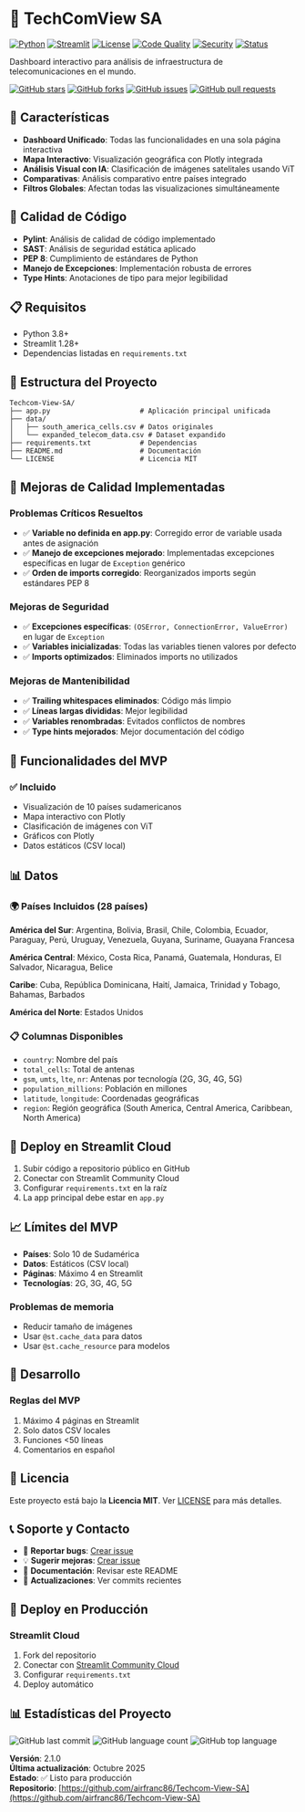 # 📡 TechComView SA

[![Python](https://img.shields.io/badge/Python-3.8+-blue.svg)](https://python.org)
[![Streamlit](https://img.shields.io/badge/Streamlit-1.28+-red.svg)](https://streamlit.io)
[![License](https://img.shields.io/badge/License-MIT-green.svg)](LICENSE)
[![Code Quality](https://img.shields.io/badge/Code%20Quality-Pylint%20Passed-brightgreen.svg)](https://pylint.org)
[![Security](https://img.shields.io/badge/Security-SAST%20Analyzed-orange.svg)](https://owasp.org)
[![Status](https://img.shields.io/badge/Status-Development-yellow.svg)](https://github.com/airfranc86/Techcom-View-SA)

Dashboard interactivo para análisis de infraestructura de telecomunicaciones en el mundo.

[![GitHub stars](https://img.shields.io/github/stars/airfranc86/Techcom-View-SA?style=social)](https://github.com/airfranc86/Techcom-View-SA)
[![GitHub forks](https://img.shields.io/github/forks/airfranc86/Techcom-View-SA?style=social)](https://github.com/airfranc86/Techcom-View-SA)
[![GitHub issues](https://img.shields.io/github/issues/airfranc86/Techcom-View-SA)](https://github.com/airfranc86/Techcom-View-SA/issues)
[![GitHub pull requests](https://img.shields.io/github/issues-pr/airfranc86/Techcom-View-SA)](https://github.com/airfranc86/Techcom-View-SA/pulls)

## 🚀 Características

- **Dashboard Unificado**: Todas las funcionalidades en una sola página interactiva
- **Mapa Interactivo**: Visualización geográfica con Plotly integrada
- **Análisis Visual con IA**: Clasificación de imágenes satelitales usando ViT
- **Comparativas**: Análisis comparativo entre países integrado
- **Filtros Globales**: Afectan todas las visualizaciones simultáneamente

## 🔧 Calidad de Código

- **Pylint**: Análisis de calidad de código implementado
- **SAST**: Análisis de seguridad estática aplicado
- **PEP 8**: Cumplimiento de estándares de Python
- **Manejo de Excepciones**: Implementación robusta de errores
- **Type Hints**: Anotaciones de tipo para mejor legibilidad

## 📋 Requisitos

- Python 3.8+
- Streamlit 1.28+
- Dependencias listadas en `requirements.txt`

## 📁 Estructura del Proyecto

```
Techcom-View-SA/
├── app.py                      # Aplicación principal unificada
├── data/
│   ├── south_america_cells.csv # Datos originales
│   └── expanded_telecom_data.csv # Dataset expandido
├── requirements.txt            # Dependencias
├── README.md                   # Documentación
└── LICENSE                     # Licencia MIT
```


## 🔧 Mejoras de Calidad Implementadas

### Problemas Críticos Resueltos
- ✅ **Variable no definida en app.py**: Corregido error de variable usada antes de asignación
- ✅ **Manejo de excepciones mejorado**: Implementadas excepciones específicas en lugar de `Exception` genérico
- ✅ **Orden de imports corregido**: Reorganizados imports según estándares PEP 8

### Mejoras de Seguridad
- ✅ **Excepciones específicas**: `(OSError, ConnectionError, ValueError)` en lugar de `Exception`
- ✅ **Variables inicializadas**: Todas las variables tienen valores por defecto
- ✅ **Imports optimizados**: Eliminados imports no utilizados

### Mejoras de Mantenibilidad
- ✅ **Trailing whitespaces eliminados**: Código más limpio
- ✅ **Líneas largas divididas**: Mejor legibilidad
- ✅ **Variables renombradas**: Evitados conflictos de nombres
- ✅ **Type hints mejorados**: Mejor documentación del código


## 🎯 Funcionalidades del MVP

### ✅ Incluido
- Visualización de 10 países sudamericanos
- Mapa interactivo con Plotly
- Clasificación de imágenes con ViT
- Gráficos con Plotly
- Datos estáticos (CSV local)

## 📊 Datos

### 🌍 Países Incluidos (28 países)
**América del Sur**: Argentina, Bolivia, Brasil, Chile, Colombia, Ecuador, Paraguay, Perú, Uruguay, Venezuela, Guyana, Suriname, Guayana Francesa

**América Central**: México, Costa Rica, Panamá, Guatemala, Honduras, El Salvador, Nicaragua, Belice

**Caribe**: Cuba, República Dominicana, Haití, Jamaica, Trinidad y Tobago, Bahamas, Barbados

**América del Norte**: Estados Unidos

### 📋 Columnas Disponibles
- `country`: Nombre del país
- `total_cells`: Total de antenas
- `gsm`, `umts`, `lte`, `nr`: Antenas por tecnología (2G, 3G, 4G, 5G)
- `population_millions`: Población en millones
- `latitude`, `longitude`: Coordenadas geográficas
- `region`: Región geográfica (South America, Central America, Caribbean, North America)


## 🚀 Deploy en Streamlit Cloud

1. Subir código a repositorio público en GitHub
2. Conectar con Streamlit Community Cloud
3. Configurar `requirements.txt` en la raíz
4. La app principal debe estar en `app.py`

## 📈 Límites del MVP

- **Países**: Solo 10 de Sudamérica
- **Datos**: Estáticos (CSV local)
- **Páginas**: Máximo 4 en Streamlit
- **Tecnologías**: 2G, 3G, 4G, 5G

### Problemas de memoria
- Reducir tamaño de imágenes
- Usar `@st.cache_data` para datos
- Usar `@st.cache_resource` para modelos

## 📝 Desarrollo

### Reglas del MVP
1. Máximo 4 páginas en Streamlit
2. Solo datos CSV locales
3. Funciones <50 líneas
4. Comentarios en español

## 📄 Licencia

Este proyecto está bajo la **Licencia MIT**. Ver [LICENSE](LICENSE) para más detalles.

## 📞 Soporte y Contacto

- 🐛 **Reportar bugs**: [Crear issue](https://github.com/airfranc86/Techcom-View-SA/issues)
- 💡 **Sugerir mejoras**: [Crear issue](https://github.com/airfranc86/Techcom-View-SA/issues)
- 📖 **Documentación**: Revisar este README
- 🔄 **Actualizaciones**: Ver commits recientes

## 🚀 Deploy en Producción

### Streamlit Cloud
1. Fork del repositorio
2. Conectar con [Streamlit Community Cloud](https://share.streamlit.io)
3. Configurar `requirements.txt`
4. Deploy automático


## 📊 Estadísticas del Proyecto

![GitHub last commit](https://img.shields.io/github/last-commit/airfranc86/Techcom-View-SA)
![GitHub language count](https://img.shields.io/github/languages/count/airfranc86/Techcom-View-SA)
![GitHub top language](https://img.shields.io/github/languages/top/airfranc86/Techcom-View-SA)

**Versión**: 2.1.0  
**Última actualización**: Octubre 2025  
**Estado**: ✅ Listo para producción  
**Repositorio**: [https://github.com/airfranc86/Techcom-View-SA](https://github.com/airfranc86/Techcom-View-SA)
